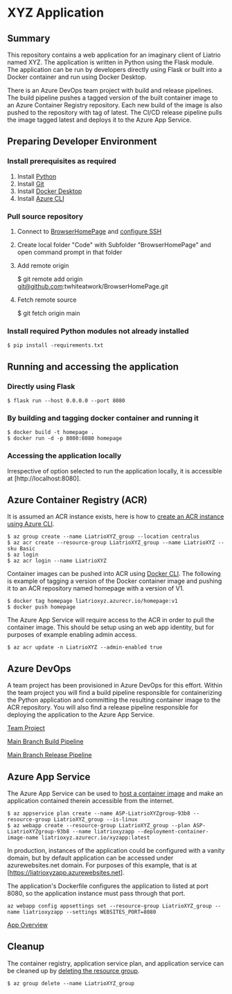 # XYZ Application

## Summary

This repository contains a web application for an imaginary client of Liatrio named XYZ. The application is written in Python using the Flask module. The application can be run by developers directly using Flask or built into a Docker container and run using Docker Desktop.

There is an Azure DevOps team project with build and release pipelines. The build pipeline pushes a tagged version of the built container image to an Azure Container Registry repository. Each new build of the image is also pushed to the repository with tag of latest. The CI/CD release pipeline pulls the image tagged latest and deploys it to the Azure App Service.

## Preparing Developer Environment

### Install prerequisites as required
1. Install [Python](https://www.python.org/downloads/)
2. Install [Git](https://git-scm.com/downloads)
3. Install [Docker Desktop](https://www.docker.com/products/docker-desktop/)
4. Install [Azure CLI](https://learn.microsoft.com/en-us/cli/azure/install-azure-cli)

### Pull source repository
1. Connect to [BrowserHomePage](https://github.com/twhiteatwork/BrowserHomePage) and [configure SSH](https://docs.github.com/en/authentication/connecting-to-github-with-ssh)
2. Create local folder "Code" with Subfolder "BrowserHomePage" and open command prompt in that folder
3. Add remote origin

    $ git remote add origin git@github.com:twhiteatwork/BrowserHomePage.git

4. Fetch remote source

    $ git fetch origin main

### Install required Python modules not already installed

    $ pip install -requirements.txt

## Running and accessing the application

### Directly using Flask

    $ flask run --host 0.0.0.0 --port 8080

### By building and tagging docker container and running it

    $ docker build -t homepage .
    $ docker run -d -p 8080:8080 homepage

### Accessing the application locally

Irrespective of option selected to run the application locally, it is accessible at [http://localhost:8080].

## Azure Container Registry (ACR)

It is assumed an ACR instance exists, here is how to [create an ACR instance using Azure CLI](https://learn.microsoft.com/en-us/azure/container-registry/container-registry-get-started-azure-cli).

    $ az group create --name LiatrioXYZ_group --location centralus
    $ az acr create --resource-group LiatrioXYZ_group --name LiatrioXYZ --sku Basic
    $ az login
    $ az acr login --name LiatrioXYZ

Container images can be pushed into ACR using [Docker CLI](https://learn.microsoft.com/en-us/azure/container-registry/container-registry-get-started-docker-cli?tabs=azure-cli). The following is example of tagging a version of the Docker container image  and pushing it to an ACR repository named homepage with a version of V1.

    $ docker tag homepage liatrioxyz.azurecr.io/homepage:v1
    $ docker push homepage

The Azure App Service will require access to the ACR in order to pull the container image. This should be setup using an web app identity, but for purposes of example enabling admin access.

    $ az acr update -n LiatrioXYZ --admin-enabled true

## Azure DevOps

A team project has been provisioned in Azure DevOps for this effort. Within the team project you will find a build pipeline responsible for containerizing the Python application and committing the resulting container image to the ACR repository. You will also find a release pipeline responsible for deploying the application to the Azure App Service.

[Team Project](https://dev.azure.com/twhiteatwork/Liatrio.XYZ)

[Main Branch Build Pipeline](https://dev.azure.com/twhiteatwork/Liatrio.XYZ/_build?definitionId=1)

[Main Branch Release Pipeline](https://dev.azure.com/twhiteatwork/Liatrio.XYZ/_release?_a=releases&view=mine&definitionId=1)

## Azure App Service

The Azure App Service can be used to [host a container image](https://learn.microsoft.com/en-us/azure/app-service/tutorial-custom-container?tabs=azure-cli&pivots=container-linux) and make an application contained therein accessible from the internet.

    $ az appservice plan create --name ASP-LiatrioXYZgroup-93b8 --resource-group LiatrioXYZ_group --is-linux
    $ az webapp create --resource-group LiatrioXYZ_group --plan ASP-LiatrioXYZgroup-93b8 --name liatrioxyzapp --deployment-container-image-name liatrioxyz.azurecr.io/xyzapp:latest

In production, instances of the application could be configured with a vanity domain, but by default application can be accessed under azurewebsites.net domain. For purposes of this example, that is at [https://liatrioxyzapp.azurewebsites.net].

The application's Dockerfile configures the application to listed at port 8080, so the application instance must pass through that port.

    az webapp config appsettings set --resource-group LiatrioXYZ_group --name liatrioxyzapp --settings WEBSITES_PORT=8080

[App Overview](https://portal.azure.com/#@twhiteatworkhotmail.onmicrosoft.com/resource/subscriptions/15538f9c-a59c-4b59-95e6-9f84842af8f6/resourcegroups/LiatrioXYZ_group/providers/Microsoft.Web/sites/liatrioxyzapp/appServices)

## Cleanup

The container registry, application service plan, and application service can be cleaned up by [deleting the resource group](https://learn.microsoft.com/en-us/azure/azure-resource-manager/management/manage-resource-groups-cli).

    $ az group delete --name LiatrioXYZ_group